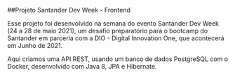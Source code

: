 ##Projeto Santander Dev Week - Frontend

Esse projeto foi desenvolvido na semana do evento Santander Dev Week (24 a 28 de maio 2021), um desafio preparatório para o bootcamp do Santander em parceria com a DIO - Digital Innovation One, que acontecerá em Junho de 2021.

Aqui criamos  uma API REST, usando um banco de dados PostgreSQL com o Docker, desenvolvido com Java 8, JPA e Hibernate.
